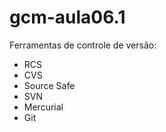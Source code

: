 # gcm-aula06.1

Ferramentas de controle de versão:

* RCS
* CVS
* Source Safe
* SVN
* Mercurial
* Git
